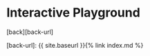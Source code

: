 Interactive Playground
======================

<div class="playground" data-initial-value="{% raw %}{% set world = 'world' %}
Hello {{ world }}!{% endraw %}"></div>

<link rel="stylesheet" href="https://cdnjs.cloudflare.com/ajax/libs/codemirror/5.44.0/codemirror.min.css" />
<link rel="stylesheet" href="https://cdnjs.cloudflare.com/ajax/libs/codemirror/5.44.0/addon/fold/foldgutter.min.css" />
<script src="https://cdnjs.cloudflare.com/ajax/libs/codemirror/5.44.0/codemirror.min.js"></script>
<script src="https://cdnjs.cloudflare.com/ajax/libs/codemirror/5.44.0/mode/twig/twig.min.js"></script>
<script src="https://cdnjs.cloudflare.com/ajax/libs/codemirror/5.44.0/mode/javascript/javascript.min.js"></script>
<script src="https://cdnjs.cloudflare.com/ajax/libs/codemirror/5.44.0/addon/fold/foldcode.min.js"></script>
<script src="https://cdnjs.cloudflare.com/ajax/libs/codemirror/5.44.0/addon/fold/foldgutter.min.js"></script>
<script src="https://cdnjs.cloudflare.com/ajax/libs/codemirror/5.44.0/addon/fold/brace-fold.min.js"></script>
<script src="/twing/assets/twing.min.js"></script>
<script src="/twing/assets/json-stringify-safe.js"></script>
<link rel="stylesheet" href="/twing/assets/playground.css">
<script src="/twing/assets/playground.js"></script>
<script>
let playground;
document.addEventListener('DOMContentLoaded', function() {
    playground = new Playground(document.querySelector('.playground'));
}, false);
</script>

[back][back-url]

[back-url]: {{ site.baseurl }}{% link index.md %}
